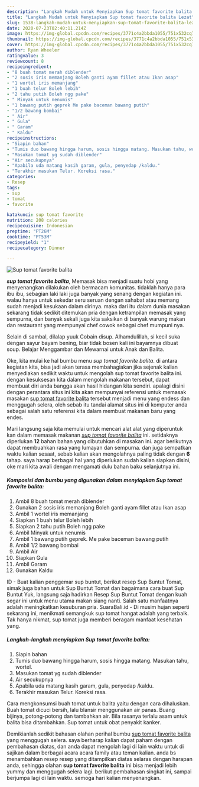```yaml
---
description: "Langkah Mudah untuk Menyiapkan Sup tomat favorite balita Lezat"
title: "Langkah Mudah untuk Menyiapkan Sup tomat favorite balita Lezat"
slug: 1538-langkah-mudah-untuk-menyiapkan-sup-tomat-favorite-balita-lezat
date: 2020-07-23T02:40:11.214Z
image: https://img-global.cpcdn.com/recipes/3771c4a2bbda1055/751x532cq70/sup-tomat-favorite-balita-foto-resep-utama.jpg
thumbnail: https://img-global.cpcdn.com/recipes/3771c4a2bbda1055/751x532cq70/sup-tomat-favorite-balita-foto-resep-utama.jpg
cover: https://img-global.cpcdn.com/recipes/3771c4a2bbda1055/751x532cq70/sup-tomat-favorite-balita-foto-resep-utama.jpg
author: Ryan Wheeler
ratingvalue: 3
reviewcount: 8
recipeingredient:
- "8 buah tomat merah diblender"
- "2 sosis iris memanjang Boleh ganti ayam fillet atau Ikan asap"
- "1 wortel iris memanjang"
- "1 buah telur Boleh lebih"
- "2 tahu putih Boleh ngg pake"
- " Minyak untuk nenumis"
- "1 bawang putih geprek Me pake baceman bawang putih"
- "1/2 bawang bombai"
- " Air"
- " Gula"
- " Garam"
- " Kaldu"
recipeinstructions:
- "Siapin bahan"
- "Tumis duo bawang hingga harum, sosis hingga matang. Masukan tahu, wortel."
- "Masukan tomat yg sudah diblender"
- "Air secukupnya"
- "Apabila uda matang kasih garam, gula, penyedap /kaldu."
- "Terakhir masukan Telur. Koreksi rasa."
categories:
- Resep
tags:
- sup
- tomat
- favorite

katakunci: sup tomat favorite 
nutrition: 208 calories
recipecuisine: Indonesian
preptime: "PT26M"
cooktime: "PT53M"
recipeyield: "1"
recipecategory: Dinner

---
```



![Sup tomat favorite balita](https://img-global.cpcdn.com/recipes/3771c4a2bbda1055/751x532cq70/sup-tomat-favorite-balita-foto-resep-utama.jpg)

<b><i>sup tomat favorite balita</i></b>, Memasak bisa menjadi suatu hobi yang menyenangkan dilakukan oleh bermacam komunitas. tidaklah hanya para ibu ibu, sebagian laki laki juga banyak yang senang dengan kegiatan ini. walau hanya untuk sekedar seru seruan dengan sahabat atau memang sudah menjadi kesukaan dalam dirinya. maka dari itu dalam dunia masakan sekarang tidak sedikit ditemukan pria dengan ketrampilan memasak yang sempurna, dan banyak sekali juga kita saksikan di banyak warung makan dan restaurant yang mempunyai chef cowok sebagai chef mumpuni nya.

Selain di sambal, dilalap yuuk Cobain disup. Alhamdulillah, si kecil suka dengan sayur bayam bening, biar tidak bosen kali ini bayamnya dibuat soup. Belajar Menggambar dan Mewarnai untuk Anak dan Balita.

Oke, kita mulai ke hal bumbu menu <i>sup tomat favorite balita</i>. di antara kegiatan kita, bisa jadi akan terasa membahagiakan jika sejenak kalian menyediakan sedikit waktu untuk mengolah sup tomat favorite balita ini. dengan kesuksesan kita dalam mengolah makanan tersebut, dapat membuat diri anda bangga akan hasil hidangan kita sendiri. apalagi disini dengan perantara situs ini kita akan mempunyai referensi untuk memasak masakan <u>sup tomat favorite balita</u> tersebut menjadi menu yang endess dan menggugah selera, oleh sebab itu tandai alamat situs ini di komputer anda sebagai salah satu referensi kita dalam membuat makanan baru yang endes.


Mari langsung saja kita memulai untuk mencari alat alat yang diperuntuk kan dalam memasak makanan <u><i>sup tomat favorite balita</i></u> ini. setidaknya diperlukan <b>12</b> bahan bahan yang dibutuhkan di masakan ini. agar berikutnya dapat membuahkan rasa yang lumayan dan sempurna. dan juga sempatkan waktu kalian sesaat, sebab kalian akan mengolahnya paling tidak dengan <b>6</b> tahap. saya harap berbagai hal yang diperlukan sudah kalian siapkan disini, oke mari kita awali dengan mengamati dulu bahan baku selanjutnya ini.

<!--inarticleads1-->

##### Komposisi dan bumbu yang digunakan dalam menyiapkan Sup tomat favorite balita:

1. Ambil 8 buah tomat merah diblender
1. Gunakan 2 sosis iris memanjang Boleh ganti ayam fillet atau Ikan asap
1. Ambil 1 wortel iris memanjang
1. Siapkan 1 buah telur Boleh lebih
1. Siapkan 2 tahu putih Boleh ngg pake
1. Ambil  Minyak untuk nenumis
1. Ambil 1 bawang putih geprek. Me pake baceman bawang putih
1. Ambil 1/2 bawang bombai
1. Ambil  Air
1. Siapkan  Gula
1. Ambil  Garam
1. Gunakan  Kaldu


ID - Buat kalian penggemar sup buntut, berikut resep Sup Buntut Tomat, simak juga bahan untuk Sup Buntut Tomat dan bagaimana cara buat Sup Buntut Yuk, langsung saja hadirkan Resep Sup Buntut Tomat dengan kuah segar ini untuk menu utama makan siang nanti. Salah satu manfaatnya adalah meningkatkan kesuburan pria. SuaraBali.id - Di musim hujan seperti sekarang ini, menikmati semangkuk sup tomat hangat adalah yang terbaik. Tak hanya nikmat, sup tomat juga memberi beragam manfaat kesehatan yang. 

<!--inarticleads2-->

##### Langkah-langkah menyiapkan Sup tomat favorite balita:

1. Siapin bahan
1. Tumis duo bawang hingga harum, sosis hingga matang. Masukan tahu, wortel.
1. Masukan tomat yg sudah diblender
1. Air secukupnya
1. Apabila uda matang kasih garam, gula, penyedap /kaldu.
1. Terakhir masukan Telur. Koreksi rasa.


Cara mengkonsumsi buah tomat untuk balita yaitu dengan cara dihaluskan. Buah tomat dicuci bersih, lalu blansir menggunakan air panas. Buang bijinya, potong-potong dan tambahkan air. Bila rasanya terlalu asam untuk balita bisa ditambahkan. Sup tomat untuk obat penyakit kanker. 

Demikianlah sedikit bahasan olahan perihal bumbu <u>sup tomat favorite balita</u> yang menggugah selera. saya berharap kalian dapat paham dengan pembahasan diatas, dan anda dapat mengolah lagi di lain waktu untuk di sajikan dalam berbagai acara acara family atau teman kalian. anda bs menambahkan resep resep yang ditampilkan diatas selaras dengan harapan anda, sehingga olahan <b>sup tomat favorite balita</b> ini bisa menjadi lebih yummy dan menggugah selera lagi. berikut pembahasan singkat ini, sampai berjumpa lagi di lain waktu. semoga hari kalian menyenangkan.
